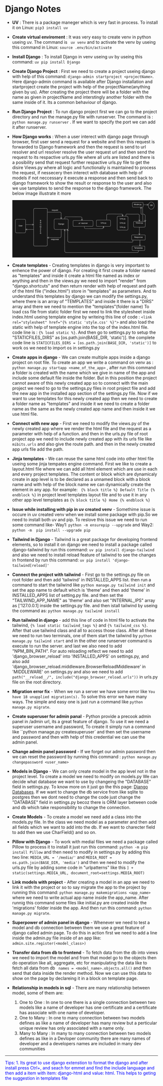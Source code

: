 # Django Notes

- **UV** : There is a package maneger which is very fast in process. To install it on Linux: `pip3 install uv`
- **Create virtual enviroment** : It was very easy to create venv in python useing uv. The command is ` uv venv` and to activate the venv by useing this command in Linux: `source .env/bin/activate`
- **Install Django** : To install Django in venv useing uv by useing this command: `uv pip install Django`
- **Create Django Project** : First we need to create a project useing django with help of this command: `django-admin startproject <projectName>`. Here django-admin command is available after Django installation and startproject create the project with help of the projectName(anything given by us). After creating the project there will be a folder with the name as given in projectName and interstingly another folder with the same inside of it. Its a common behaviour of django.
- **Run Django Project** : To run django project first we can go to the project directory and run the manage.py file with runserver. The command is : `python manage.py runserver` . If we want to specify the port we can add it after runserver.
- **How Django works** : When a user interect with django page through browser, first user send a request for a website and then this request is forwarded to Django framework and then the request is send to url resolver and url resolver resolve the user request url and then send the request to its respactive urls.py file where all urls are listed and there is a posibility send that request further respactive urls.py file to get the disire Views.py where all logic and functionaliy is maintained to process the request, if nessecery then interect with database with help of models if not neccessary it execute a response and then send back to django framework to show the result or response to the user and also we use tamplates to send the response to the django framework. The below image illustrate it more

  ![DjangoIntenels](./docs/img/django_working.png)

- **Create templates** - Creating templates in django is very important to enhence the power of django. For creating it first create a folder named as "templates" and inside it create a html file named as index or anything and then in the views.py we need to import "render" from "django.shortcuts" and then return render with help of request and path of the html file ("index.html") store in "templates" as parameters. And to understand this templates by django we can modify the settings.py, where there is an array of "TEMPLATES" and inside it there is a "DIRS" array and there we need to mention the "templates"(folder name)
  To load css file from static folder first we need to link the stylesheet inside index.html useing template engine by writeing this line of code : `<link rel="stylesheet" href="{% static 'style.css' %}">` and also load the static with help of template engine into the top of the index.html file. code line is : `{% load static %}`. And then go to settings.py to setup the "STATICFILES_DIRS" as [os.path.join(BASE_DIR, 'static')]. the complete code line is `STATICFILES_DIRS = [os.path.join(BASE_DIR, 'static')]` to work os we need to import os in settings.py

- **Create apps in django** - We can create multiple apps inside a django project on root file. To create an app we write a command on venv as : `python manage.py startapp <name_of_the_app>` , after run this command a folder is created with the name which we give in name of the app and include some default file inside the folder. But in this position the project cannot aware of this newly created app so to connect with the main project we need to go to the settings.py files in root project file and add the new app in the installed app section of the settings.py file. Now if we want to use templates for this newly created app then we need to create a folder name as "templates" and inside it we need to create a folder name as the same as the newly created app name and then inside it we use html file.
- **Connect with new app** - First we need to modify the views.py of the newly created app where we render the html file and the request as a parameter with help of a function. and then in the urls.py file of root project app we need to include newly created app with its urls file like `mibits.urls` and also give the route path. and then in the newly created app urls file add the path.

- **Jinja templates** - We can reuse the same html code into other html file useing some jinja tempates engine command. First we like to create a layout.html file where we can add all html element which are use in each and every project templates. The content or block which are dynamicaly create in app level is to be declared as a unnamed block with a block name and with help of the block name we can dynamically create the element in any app. for example:
  ` {% block title %} Default Title {% endblock %}` in project level templates layout file and to use it in any other app level templates as `{% block title %} Home {% endblock %}`

- **Issue while installing with pip in uv created venv** - Somethime issue is occure in uv created venv when we install some package with pip.So we need to install both uv and pip. To reslove this issue we need to run some command like- Way1: `python -m ensurepip --upgrade` and Way2: `python -m  pip install --upgrade pip`

- **Tailwind in Django** - Tailwind is a great package for developing frontend elements, so to install it on django we need to install a package called django-tailwind by run this command: `uv pip install django-tailwind` and also we need to install reload feature of tailwind to see the changes in frontend by run this command: `uv pip install 'django-tailwind[reload]' `

- **Connect the project with tailwind** - First go to the settings.py file on root folder and then add 'tailwind' in INSTALLED_APPS list. then run a command to start the tailwind like `python manage.py tailwind init` and set the app name to default which is 'theme' and then add 'theme' in INSTALLED_APPS list of setting.py file. and then set the "TAILWIND_APP_NAME" as 'theme' and also set "INTERNAL_IPS" array as ['127.0.0.1] inside the settings.py file. and then istall tailwind by useing the command as: `python manage.py tailwind install `

- **Run tailwind in django** - add this line of code in html file to activate the tailwind, `{% load static tailwind_tags %}` and `{% tailwind_css %}`. After that use tailwind class and all to access those class. After all these we need to run two terminals, one of them start the tailwind by `python manage.py tailwind start` and in the other one runserver command is execute to run the server. and last we also need to add "NPM_BIN_PATH". For auto reloading reflect we need to add 'django_browser_reload' into 'INSTALLED_APPS' on settings.py, and also add 'django_browser_reload.middleware.BrowserReloadMiddleware' in 'MIDDLEWARE' on settings.py and also we need to add `path("__reload__/", include("django_browser_reload.urls"))` in urls.py file on the root directory.

- **Migration error fix** - When we run a server we have some error like `You have 18 unapplied migration(s).` To solve this error we have many ways. The simple and easy one is just run a command like `python manage.py migrate`.
- **Create superuser for admin panal** - Python provide a precook admin panel in /admin url, its a great feature of django. To use it we need a superuser username and password, To create it simply run a command like ``python manage.py createsuperuser` and then set the username and password and then with help of this credential we can use the admin panel.

- **Change admin panel password** - If we forget our admin password then we can reset the password by running this command : `python manage.py changepassword <user_name> `
- **Models in Django** - We can only create model in the app level not in the project level. To create a model we need to modify on models.py We can decide what database we want to use by changeing the "DATABASE" field in settings.py. To know more on it just go the this page: [Django Databases](https://docs.djangoproject.com/en/5.1/ref/settings/#databases, "DB in django"). If we want to change the db service from like sqlite to postgres then we dont need to change the code just change the "DATABASE" field in settings.py becoz there is ORM layer between code and db which take responsibility to change the connection.

- **Create Models** - To create a model we need add a class into the models.py file. In the class we need model as a parameter and then add all fields which we want to add into the db. If we want to charecter field to add then we use CharField() and so on.
- **Pillow with Django** - To work with medial files we need a package called Pillow to process it to install it just run this command: `python -m pip install Pillow` and then need to modify in settings.py by adding this two line: `MEDIA_URL = '/media/'` and `MEDIA_ROOT = os.path.join(BASE_DIR, 'media')` and then we need to modify the urls.py file by adding some code in "urlpatterns" like this `] + static(settings.MEDIA_URL, document_root=settings.MEDIA_ROOT)`
- **Link models with project** - After creating a model in an app we need to link it with the project or so to say migrate the app to the project by running this command: `python manage.py makemigrations <app_name>` where we need to write actual app name inside the app_name. After runnig this command some files like initial.py are created inside the 'migrations' folder inside the app. And then run this command: `python manage.py migrate`.
- **Superpower of admin panel in django** - Whenever we need to test a model and db connection between them we use a great feature of django called admin page. To do this in action first we need to add a line inside the admin.py file inside of an app like: `admin.site.register(<model_class>)`

- **Transfer data from db to frontend** - To fetch data from the db into views we need to import the model and from that model go to the objects then do operation like all, aggregate, etc for manipulating the data like to fetch all data from db ` names = <model_name>.objects.all()` and then send that data inside the render method. Now we can use this data to show on the page by declareing it in a block on template page.

- **Relationship in models in sql** - There are many relationship between model, some of them are:
  1. One to One : In one to one there is a single connection between two models like a name of developer has one certificate and a certificate has associate with one name of developer.
  2. One to Many : In one to many connection between two models defines as like a name of developer has many review but a perticular unique review has only associated with a name only.
  3. Many to Many : In many to many connection between two models defines as like in a Devloper community there are many names of developer and a developers names are included in many dev communities

---

<p style= "color: blue">Tips: 1. Its great to use django extenstion to format the django and after install press Ctrl+, and  seach for emmet and find the include language and then add a item with item: django-html and value: html. This helps to geting the suggestion in templates file</p>
